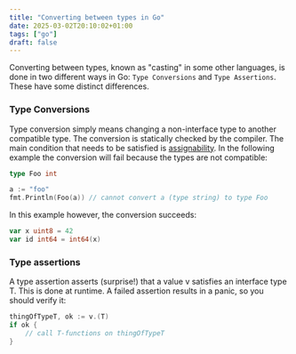 ```yaml
---
title: "Converting between types in Go"
date: 2025-03-02T20:10:02+01:00
tags: ["go"]
draft: false
---
```


Converting between types, known as "casting" in some other languages, is done in two different ways in Go: `Type Conversions` and `Type Assertions`. These have some distinct differences.

### Type Conversions

Type conversion simply means changing a non-interface type to another compatible type. The conversion is statically checked by the compiler. The main condition that needs to be satisfied is [assignability](https://go.dev/ref/spec#Assignability). In the following example the conversion will fail because the types are not compatible:

```go
type Foo int

a := "foo"
fmt.Println(Foo(a)) // cannot convert a (type string) to type Foo
```

In this example however, the conversion succeeds:

```go
var x uint8 = 42
var id int64 = int64(x)
```

### Type assertions

A type assertion asserts (surprise!) that a value v satisfies an interface type T. This is done at runtime. A failed assertion results in a panic, so you should verify it:

```go
thingOfTypeT, ok := v.(T)
if ok {
    // call T-functions on thingOfTypeT
}
```

